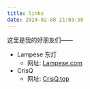 ```yaml
---
title: links
date: 2024-02-08 21:03:50
---
```


这里是我的好朋友们——



- Lampese 东灯 
  - 网址: [Lampese.com](https://lampese.com)
- CrisQ
  - 网址: [CrisQ.top](https://crisq.top) 
